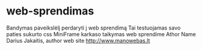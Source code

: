 # web-sprendimas
Bandymas paveikslėlį perdaryti į web sprendimą
Tai testuojamas savo paties sukurto css MiniFrame karkaso taikymas web sprendime
Athor Name Darius Jakaitis, author web site http://www.manowebas.lt
